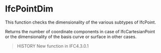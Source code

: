 # IfcPointDim

This function checks the dimensionality of the various subtypes of IfcPoint.

Returns the number of coordinate components in case of IfcCartesianPoint or the dimensionality of the basis curve or surface in other cases.

> HISTORY  New function in IFC4.3.0.1
